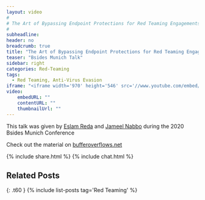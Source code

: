 ```yaml
---
layout: video
#
# The Art of Bypassing Endpoint Protections for Red Teaming Engagements
#
subheadline:
header: no
breadcrumb: true
title: "The Art of Bypassing Endpoint Protections for Red Teaming Engagements"
teaser: "Bsides Munich Talk"
sidebar: right
categories: Red-Teaming
tags:
  - Red Teaming, Anti-Virus Evasion
iframe: "<iframe width='970' height='546' src='//www.youtube.com/embed/2X7zktVqBaY' frameborder='0' allowfullscreen></iframe>"
video:
    embedURL: ""
    contentURL: ""
    thumbnailUrl: ""
---
```


This talk was given by [Eslam Reda](https://www.linkedin.com/in/eslammohamedreda/) and [Jameel Nabbo](https://twitter.com/jameel_nabbo) during the 2020 Bsides Munich Conference

Check out the material on [bufferoverflows.net](https://bufferoverflows.net/the-art-of-bypassing-endpoint-protections-for-red-teaming-engagements/)

{% include share.html %}
{% include chat.html %}

## Related Posts 
{: .t60 }
{% include list-posts tag='Red Teaming' %}